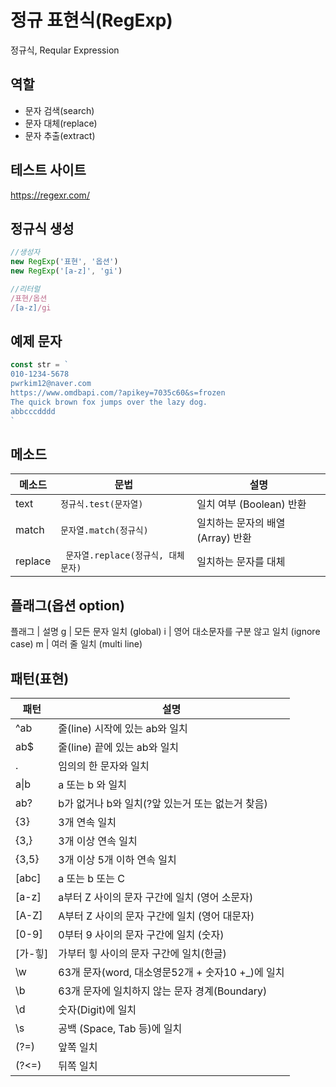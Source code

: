 # 정규 표현식(RegExp)
정규식, Reqular Expression

## 역할

- 문자 검색(search)
- 문자 대체(replace) 
- 문자 추출(extract)

## 테스트 사이트

https://regexr.com/

## 정규식 생성

```js
//생성자
new RegExp('표현', '옵션')
new RegExp('[a-z]', 'gi')

//리터럴
/표현/옵션
/[a-z]/gi

```
## 예제 문자 

```js
const str = `
010-1234-5678
pwrkim12@naver.com
https://www.omdbapi.com/?apikey=7035c60&s=frozen
The quick brown fox jumps over the lazy dog.
abbcccdddd
`
```

## 메소드 

메소드 | 문법 | 설명 
--|--|--
text|`정규식.test(문자열)` | 일치 여부 (Boolean) 반환
match | `문자열.match(정규식) `| 일치하는 문자의 배열 (Array) 반환
replace |` 문자열.replace(정규식, 대체문자)` | 일치하는 문자를 대체 

## 플래그(옵션 option)

플래그 | 설명
g | 모든 문자 일치 (global)
i | 영어 대소문자를 구분 않고 일치 (ignore case)
m | 여러 줄 일치 (multi line)

## 패턴(표현)
패턴|설명
-- | --
^ab | 줄(line) 시작에 있는 ab와 일치 
ab$ | 줄(line) 끝에 있는 ab와 일치 
. | 임의의 한 문자와 일치 
a\|b | a 또는 b 와 일치
ab?| b가 없거나 b와 일치(?앞 있는거 또는 없는거 찾음)
{3}| 3개 연속 일치
{3,}| 3개 이상 연속 일치 
{3,5}| 3개 이상 5개 이하 연속 일치 
[abc]| a 또는 b 또는 C
[a-z]| a부터 Z 사이의 문자 구간에 일치 (영어 소문자)
[A-Z]| A부터 Z 사이의 문자 구간에 일치 (영어 대문자)
[0-9]| 0부터 9 사이의 문자 구간에 일치 (숫자)
[가-힣]|가부터 힣 사이의 문자 구간에 일치(한글)
\w | 63개 문자(word, 대소영문52개 + 숫자10 +_)에 일치
\b | 63개 문자에 일치하지 않는 문자 경계(Boundary)
\d | 숫자(Digit)에 일치
\s | 공백 (Space, Tab 등)에 일치 
(?=) | 앞쪽 일치 
(?<=)| 뒤쪽 일치 